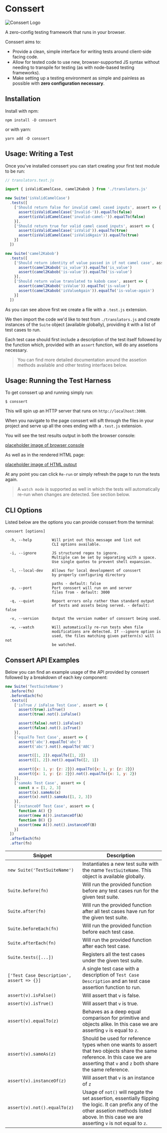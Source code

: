 # Conssert

![Conssert Logo]('./img/conssert_logo.png')

A zero-config testing framework that runs in your browser.

Conssert aims to:

- Provide a clean, simple interface for writing tests around
  client-side facing code.
- Allow for tested code to use new, browser-supported JS syntax without
  needing to transpile for testing (as with node-based testing frameworks).
- Make setting up a testing environment as simple and painless as
  possible with **zero configuration necessary**.

## Installation

Install with npm:

```
npm install -D conssert
```

or with yarn:

```
yarn add -D conssert
```

## Usage: Writing a Test

Once you've installed conssert you can start creating your first test
module to be run:

```javascript
// translators.test.js

import { isValidCamelCase, camel2Kabob } from './translators.js'

new Suite('isValidCamelCase')
  .tests([
    ['Should return false for invalid camel cased inputs', assert => {
      assert(isValidCamelCase('Invalid-')).equalTo(false)
      assert(isValidCamelCase('invalid-camel-')).equalTo(false)
    }],
    ['Should return true for valid camel cased inputs', assert => {
      assert(isValidCamelCase('isValid')).equalTo(true)
      assert(isValidCamelCase('isValidAgain')).equalTo(true)
    }]
  ])

new Suite('camel2Kabob')
  .tests([
    ['Should return identity of value passed in if not camel case', assert => {
      assert(camel2Kabob('is_value')).equalTo('is_value')
      assert(camel2Kabob('is-value')).equalTo('is-value')
    }],
    ['Should return value translated to kabob case', assert => {
      assert(camel2Kabob('isValue')).equalTo('is-value')
      assert(camel2Kabob('isValueAgain')).equalTo('is-value-again')
    }]
  ])
```

As you can see above first we create a file with a `.test.js` extension.

We then import the code we'd like to test from `./translators.js` and
create instances of the `Suite` object (available globally), providing
it with a list of test cases to run.

Each test case should first include a description of the test itself
followed by the function which, provided with an `assert` function,
will do any assetions necessary.

> You can find more detailed documentation around the assetion methods
  available and other testing interfaces below.

## Usage: Running the Test Harness

To get conssert up and running simply run:

```
$ conssert
```

This will spin up an HTTP server that runs on `http://localhost:3000`.

When you navigate to the page conssert will sift through the files
in your project and serve up all the ones ending with a `.test.js`
extension.

You will see the test results output in both the browser console:

[placeholder image of browser console]()

As well as in the rendered HTML page:

[placeholder image of HTML output]()

At any point you can click `Re-run` or simply refresh the page to run
the tests again.

> A `watch mode` is supported as well in which the tests will
  automatically re-run when changes are detected. See section below.

## CLI Options

Listed below are the options you can provide conssert from the terminal:

```
conssert [options]

  -h, --help         Will print out this message and list out
                     CLI options available.

  -i, --ignore       JS structured regex to ignore.
                     Multiple can be set by separating with a space.
                     Use single quotes to prevent shell expansion.

  -l, --local-dev    Allows for local development of conssert
                     by properly configuring directory

                     paths - default: false
  -p, --port         Port conssert will run on and server
                     files from - default: 3000

  -q, --quiet        Report errors only rather than standard output
                     of tests and assets being served. - default: false

  -v, --version      Output the version number of conssert being used.

  -w, --watch        Will automatically re-run tests when file
                     modifications are detected. If --ignore option is
                     used, the files matching given pattern(s) will not
                     be watched.
```

## Conssert API Examples

Below you can find an example usage of the API provided by conssert
followed by a breakdown of each key component:

```javascript
new Suite('TestSuiteName')
  .before(fn)
  .beforeEach(fn)
  .tests([
    ['isTrue / isFalse Test Case', assert => {
      assert(true).isTrue()
      assert(true).not().isFalse()

      assert(false).not().isFalse()
      assert(false).not().isTrue()
    }],
    ['equalTo Test Case', assert => {
      assert('abc').equalTo('abc')
      assert('abc').not().equalTo('ABC')

      assert([1, 2]).equalTo([1, 2])
      assert([1, 2]).not().equalTo([2, 1])

      assert({x: 1, y: {z: 2}}).equalTo({x: 1, y: {z: 2}})
      assert({x: 1, y: {z: 2}}).not().equalTo({x: 1, y: 2})
    }],
    ['sameAs Test Case', assert => {
      const x = [1, 2, 3]
      assert(x).sameAs(x)
      assert(x).not().sameAs([1, 2, 3])
    }],
    ['instanceOf Test Case', assert => {
      function A() {}
      assert(new A()).instanceOf(A)
      function B() {}
      assert(new A()).not().instanceOf(B)
    }]
  ])
  .afterEach(fn)
  .after(fn)
```

Snippet | Description
------- | -----------
`new Suite('TestSuiteName')` | Instantiates a new test suite with the name `TestSuiteName`. This object is available globally.
`Suite.before(fn)` | Will run the provided function before any test cases run for the given test suite.
`Suite.after(fn)` | Will run the provided function after all test cases have run for the given test suite.
`Suite.beforeEach(fn)` | Will run the provided function before each test case.
`Suite.afterEach(fn)` | Will run the provided function after each test case.
`Suite.tests([...])` | Registers all the test cases under the given test suite.
`['Test Case Description', assert => {}]` | A single test case with a description of `Test Case Description` and an test case assertion function to run.
`assert(v).isFalse()` | Will assert that `v` is false.
`assert(v).isTrue()` | Will assert that `v` is true.
`assert(v).equalTo(z)` | Behaves as a deep equal comparison for primitive and objects alike. In this case we are asserting `v` is equal to `z`.
`assert(v).sameAs(z)` | Should be used for reference types when one wants to assert that two objects share the same reference. In this case we are asserting that `v` and `z` both share the same reference.
`assert(v).instanceOf(z)` | Will assert that `v` is an instance of `z`
`assert(v).not().equalTo(z)` | Usage of `not()` will negate the set assertion, essentially flipping the logic. It can prefix any of the other assetion methods listed above. In this case we are asserting `v` is not equal to `z`.
